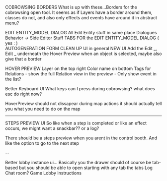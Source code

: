COBROWSING BORDERS
  What is up with these...Borders for the cobrowsing open tool. It seems as if Layers have a border around them, classes do not, and also only effects and events have around it in abstract menu?

EDIT ENTITY_MODEL DIALOG
  All Edit Entity stuff in same place
  Dialogues
  Behavior -> Side Editor Stuff
  TABS FOR the EDIT ENTITY_MODEL DIALOG ( yes : )  
    AUTOGENERATION FORM
  CLEAN UP UI in general
  NEW UI
    Add the Edit _, Edit _ underneath the Hover Preview when an object is selected, maybe also give that a border

HOVER PREVIEW
  Layer on the top right
  Color name on bottom
  Tags
  for Relations - show the full Relation view in the preview - Only show event in the list?

Better Keyboard UI 
  What keys can I press during cobrowsing? what does esc do right now?

HoverPreview should not dissapear during map actions it should actually tell you what you need to do on the map

---

STEPS PREVIEW UI
  So like when a step is completed or like an effect occurs, we might want a snackbar?? or a log?

  There should be a steps preview when you arent in the control booth. And like the option to go to the next step

--

Better lobby instance ui... Basically you the drawer should of course be tab-based but you should be able to open starting with any tab
 the tabs
  Log
  Chat room?
  Game
  Lobby 
  Instructions